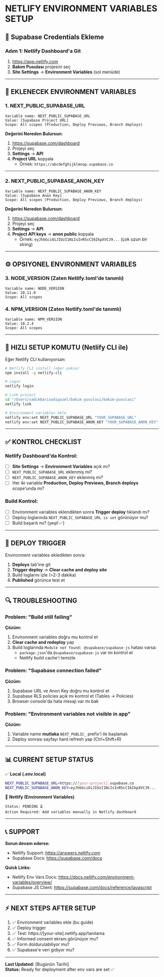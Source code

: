 # NETLIFY ENVIRONMENT VARIABLES SETUP

## 🔐 Supabase Credentials Ekleme

### **Adım 1: Netlify Dashboard'a Git**
1. https://app.netlify.com
2. **Bakım Pusulası** projesini seç
3. **Site Settings** → **Environment Variables** (sol menüde)

---

## 📝 **EKLENECEK ENVIRONMENT VARIABLES**

### **1. NEXT_PUBLIC_SUPABASE_URL**
```
Variable name: NEXT_PUBLIC_SUPABASE_URL
Value: [Supabase Project URL]
Scope: All scopes (Production, Deploy Previews, Branch deploys)
```

**Değerini Nereden Bulursun:**
1. https://supabase.com/dashboard
2. Projeyi seç
3. **Settings** → **API**
4. **Project URL** kopyala
   - Örnek: `https://abcdefghijklmnop.supabase.co`

---

### **2. NEXT_PUBLIC_SUPABASE_ANON_KEY**
```
Variable name: NEXT_PUBLIC_SUPABASE_ANON_KEY
Value: [Supabase Anon Key]
Scope: All scopes (Production, Deploy Previews, Branch deploys)
```

**Değerini Nereden Bulursun:**
1. https://supabase.com/dashboard
2. Projeyi seç
3. **Settings** → **API**
4. **Project API keys** → **anon public** kopyala
   - Örnek: `eyJhbGciOiJIUzI1NiIsInR5cCI6IkpXVCJ9...` (çok uzun bir string)

---

## ⚙️ **OPSIYONEL ENVIRONMENT VARIABLES**

### **3. NODE_VERSION** (Zaten Netlify.toml'de tanımlı)
```
Variable name: NODE_VERSION
Value: 20.11.0
Scope: All scopes
```

### **4. NPM_VERSION** (Zaten Netlify.toml'de tanımlı)
```
Variable name: NPM_VERSION
Value: 10.2.4
Scope: All scopes
```

---

## 🎯 **HIZLI SETUP KOMUTU (Netlify CLI ile)**

Eğer Netlify CLI kullanıyorsan:

```bash
# Netlify CLI install (eğer yoksa)
npm install -g netlify-cli

# Login
netlify login

# Link project
cd "/Users/sadikbarisadiguzel/bakim pusulasi/bakim-pusulasi"
netlify link

# Environment variables ekle
netlify env:set NEXT_PUBLIC_SUPABASE_URL "YOUR_SUPABASE_URL"
netlify env:set NEXT_PUBLIC_SUPABASE_ANON_KEY "YOUR_SUPABASE_ANON_KEY"
```

---

## ✅ **KONTROL CHECKLIST**

### **Netlify Dashboard'da Kontrol:**
- [ ] **Site Settings** → **Environment Variables** açık mı?
- [ ] `NEXT_PUBLIC_SUPABASE_URL` eklenmiş mi?
- [ ] `NEXT_PUBLIC_SUPABASE_ANON_KEY` eklenmiş mi?
- [ ] Her iki variable **Production, Deploy Previews, Branch deploys** scope'unda mı?

### **Build Kontrol:**
- [ ] Environment variables eklendikten sonra **Trigger deploy** tıklandı mı?
- [ ] Deploy loglarında `NEXT_PUBLIC_SUPABASE_URL is set` görünüyor mu?
- [ ] Build başarılı mı? (yeşil ✅)

---

## 🚀 **DEPLOY TRIGGER**

Environment variables ekledikten sonra:

1. **Deploys** tab'ine git
2. **Trigger deploy** → **Clear cache and deploy site**
3. Build loglarını izle (~2-3 dakika)
4. **Published** görünce test et

---

## 🔍 **TROUBLESHOOTING**

### **Problem:** "Build still failing"
**Çözüm:**
1. Environment variables doğru mu kontrol et
2. **Clear cache and redeploy** yap
3. Build loglarında `Module not found: @supabase/supabase-js` hatası varsa:
   - `package.json`'da `@supabase/supabase-js` var mı kontrol et
   - Netlify build cache'i temizle

### **Problem:** "Supabase connection failed"
**Çözüm:**
1. Supabase URL ve Anon Key doğru mu kontrol et
2. Supabase RLS policies açık mı kontrol et (Tables → Policies)
3. Browser console'da hata mesajı var mı bak

### **Problem:** "Environment variables not visible in app"
**Çözüm:**
1. Variable name **mutlaka** `NEXT_PUBLIC_` prefix'i ile başlamalı
2. Deploy sonrası sayfayı hard refresh yap (Ctrl+Shift+R)

---

## 📊 **CURRENT SETUP STATUS**

✅ **Local (.env.local)**
```bash
NEXT_PUBLIC_SUPABASE_URL=https://[your-project].supabase.co
NEXT_PUBLIC_SUPABASE_ANON_KEY=eyJhbGciOiJIUzI1NiIsInR5cCI6IkpXVCJ9...
```

🔄 **Netlify (Environment Variables)**
```
Status: PENDING ⏳
Action Required: Add variables manually in Netlify dashboard
```

---

## 📞 **SUPPORT**

**Sorun devam ederse:**
- Netlify Support: https://answers.netlify.com
- Supabase Docs: https://supabase.com/docs

**Quick Links:**
- Netlify Env Vars Docs: https://docs.netlify.com/environment-variables/overview/
- Supabase JS Client: https://supabase.com/docs/reference/javascript

---

## ⚡ **NEXT STEPS AFTER SETUP**

1. ✅ Environment variables ekle (bu guide)
2. ✅ Deploy trigger
3. ✅ Test: https://[your-site].netlify.app/tanilama
4. ✅ Informed consent ekranı görünüyor mu?
5. ✅ Form doldurulabiliyor mu?
6. ✅ Supabase'e veri gidiyor mu?

---

**Last Updated:** [Bugünün Tarihi]  
**Status:** Ready for deployment after env vars are set ✅





